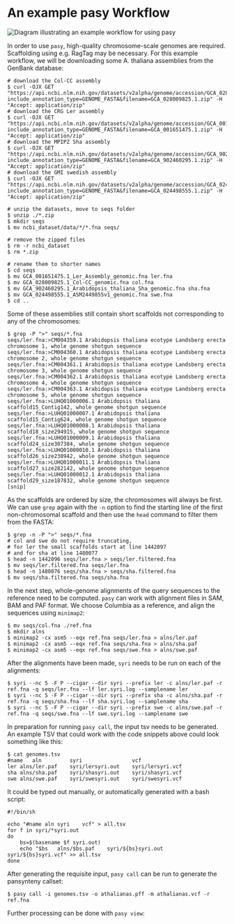 # An example pasy Workflow
![Diagram illustrating an example workflow for using pasy](https://github.com/schneebergerlab/pasy/blob/leon/workflow.svg)

In order to use `pasy`, high-quality chromosome-scale genomes are required.
Scaffolding using e.g. RagTag may be necessary.
For this example workflow, we will be downloading some A. thaliana assemblies from the GenBank database:

```
# download the Col-CC assembly
$ curl -OJX GET "https://api.ncbi.nlm.nih.gov/datasets/v2alpha/genome/accession/GCA_028009825.1/download?include_annotation_type=GENOME_FASTA&filename=GCA_028009825.1.zip" -H "Accept: application/zip"
# download the CRG Ler assembly
$ curl -OJX GET "https://api.ncbi.nlm.nih.gov/datasets/v2alpha/genome/accession/GCA_001651475.1/download?include_annotation_type=GENOME_FASTA&filename=GCA_001651475.1.zip" -H "Accept: application/zip"
# download the MPIPZ Sha assembly
$ curl -OJX GET "https://api.ncbi.nlm.nih.gov/datasets/v2alpha/genome/accession/GCA_902460295.1/download?include_annotation_type=GENOME_FASTA&filename=GCA_902460295.1.zip" -H "Accept: application/zip"
# download the GMI swedish assembly
$ curl -OJX GET "https://api.ncbi.nlm.nih.gov/datasets/v2alpha/genome/accession/GCA_024498555.1/download?include_annotation_type=GENOME_FASTA&filename=GCA_024498555.1.zip" -H "Accept: application/zip"

# unzip the datasets, move to seqs folder
$ unzip ./*.zip
$ mkdir seqs
$ mv ncbi_dataset/data/*/*.fna seqs/

# remove the zipped files
$ rm -r ncbi_dataset
$ rm *.zip

# rename them to shorter names
$ cd seqs
$ mv GCA_001651475.1_Ler_Assembly_genomic.fna ler.fna
$ mv GCA_028009825.1_Col-CC_genomic.fna col.fna
$ mv GCA_902460295.1_Arabidopsis_thaliana_Sha_genomic.fna sha.fna
$ mv GCA_024498555.1_ASM2449855v1_genomic.fna swe.fna
$ cd ..
```

Some of these assemblies still contain short scaffolds not corresponding to any of the chromosomes:

```
$ grep -P ">" seqs/*.fna
seqs/ler.fna:>CM004359.1 Arabidopsis thaliana ecotype Landsberg erecta chromosome 1, whole genome shotgun sequence
seqs/ler.fna:>CM004360.1 Arabidopsis thaliana ecotype Landsberg erecta chromosome 2, whole genome shotgun sequence
seqs/ler.fna:>CM004361.1 Arabidopsis thaliana ecotype Landsberg erecta chromosome 3, whole genome shotgun sequence
seqs/ler.fna:>CM004362.1 Arabidopsis thaliana ecotype Landsberg erecta chromosome 4, whole genome shotgun sequence
seqs/ler.fna:>CM004363.1 Arabidopsis thaliana ecotype Landsberg erecta chromosome 5, whole genome shotgun sequence
seqs/ler.fna:>LUHQ01000006.1 Arabidopsis thaliana scaffold15_Contig142, whole genome shotgun sequence
seqs/ler.fna:>LUHQ01000007.1 Arabidopsis thaliana scaffold15_Contig624, whole genome shotgun sequence
seqs/ler.fna:>LUHQ01000008.1 Arabidopsis thaliana scaffold18_size294915, whole genome shotgun sequence
seqs/ler.fna:>LUHQ01000009.1 Arabidopsis thaliana scaffold24_size307384, whole genome shotgun sequence
seqs/ler.fna:>LUHQ01000010.1 Arabidopsis thaliana scaffold26_size238942, whole genome shotgun sequence
seqs/ler.fna:>LUHQ01000011.1 Arabidopsis thaliana scaffold27_size282142, whole genome shotgun sequence
seqs/ler.fna:>LUHQ01000012.1 Arabidopsis thaliana scaffold29_size187832, whole genome shotgun sequence
[snip]
```

As the scaffolds are ordered by size, the chromosomes will always be first.
We can use `grep` again with the `-n` option to find the starting line of the first non-chromosomal scaffold and then use the `head` command to filter them from the FASTA:

```
$ grep -n -P ">" seqs/*.fna
# col and swe do not require truncating,
# for ler the small scaffolds start at line 1442097
# and for sha at line 1480077
$ head -n 1442096 seqs/ler.fna > seqs/ler.filtered.fna
$ mv seqs/ler.filtered.fna seqs/ler.fna
$ head -n 1480076 seqs/sha.fna > seqs/sha.filtered.fna
$ mv seqs/sha.filtered.fna seqs/sha.fna
```


In the next step, whole-genome alignments of the query sequences to the reference need to be computed.
`pasy` can work with alignment files in SAM, BAM and PAF format.
We choose Columbia as a reference, and align the sequences using `minimap2`:

```
$ mv seqs/col.fna ./ref.fna
$ mkdir alns
$ minimap2 -cx asm5 --eqx ref.fna seqs/ler.fna > alns/ler.paf
$ minimap2 -cx asm5 --eqx ref.fna seqs/sha.fna > alns/sha.paf
$ minimap2 -cx asm5 --eqx ref.fna seqs/swe.fna > alns/swe.paf
```

After the alignments have been made, `syri` needs to be run on each of the alignments:

```
$ syri --nc 5 -F P --cigar --dir syri --prefix ler -c alns/ler.paf -r ref.fna -q seqs/ler.fna --lf ler.syri.log --samplename ler
$ syri --nc 5 -F P --cigar --dir syri --prefix sha -c alns/sha.paf -r ref.fna -q seqs/sha.fna --lf sha.syri.log --samplename sha
$ syri --nc 5 -F P --cigar --dir syri --prefix swe -c alns/swe.paf -r ref.fna -q seqs/swe.fna --lf swe.syri.log --samplename swe
```

In preparation for running `pasy call`, the input tsv needs to be generated.
An example TSV that could work with the code snippets above could look something like this:

```
$ cat genomes.tsv
#name	aln	        syri                vcf
ler	alns/ler.paf	syri/lersyri.out    syri/lersyri.vcf
sha	alns/sha.paf	syri/shasyri.out    syri/shasyri.vcf
swe	alns/swe.paf	syri/swesyri.out    syri/swesyri.vcf
``` 

It could be typed out manually, or automatically generated with a bash script:

```
#!/bin/sh

echo "#name aln syri    vcf" > all.tsv
for f in syri/*syri.out
do
	bs=$(basename $f syri.out)
	echo "$bs	alns/$bs.paf	syri/${bs}syri.out  syri/${bs}syri.vcf" >> all.tsv
done
```

After generating the requisite input, `pasy call` can be run to generate the pansynteny callset:

```
$ pasy call -i genomes.tsv -o athalianas.pff -m athalianas.vcf -r ref.fna
```

Further processing can be done with `pasy view`:


